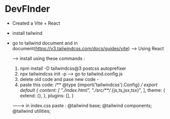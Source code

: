 # DevFInder

- Created a Vite + React

- install tailwind

- go to tailwind document and in document(https://v3.tailwindcss.com/docs/guides/vite)
  --> Using React

  --> install using these commands : 

  1) npm install -D tailwindcss@3 postcss autoprefixer 
  2) npx tailwindcss init -p
  --> go to tailwind.config.js 
  1) delete old code and pase new code -
  2) paste this code:
      /** @type {import('tailwindcss').Config} */
  export default {
  content: [
  "./index.html",
  "./src/**/*.{js,ts,jsx,tsx}",
  ],
  theme: {
  extend: {},
  },
  plugins: [],
  }

  --->
in index.css
paste :
 @tailwind base;
@tailwind components;
@tailwind utilities;